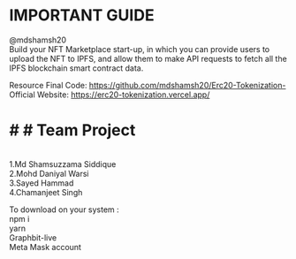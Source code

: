 # IMPORTANT GUIDE

@mdshamsh20 
<br>
Build your NFT Marketplace start-up, in which you can provide users to upload the NFT to IPFS, and allow them to make API requests to fetch all the IPFS blockchain smart contract data.
<br>

Resource Final Code: https://github.com/mdshamsh20/Erc20-Tokenization-
<br>
Official Website: https://erc20-tokenization.vercel.app/
<br>

# # # Team Project 
<br>
1.Md Shamsuzzama Siddique 
<br>
2.Mohd Daniyal Warsi
<br>
3.Sayed Hammad
<br>
4.Chamanjeet Singh 
<br>

To download on your system :
<br>
npm i
<br>
yarn 
<br>
Graphbit-live
<br>
Meta Mask account


